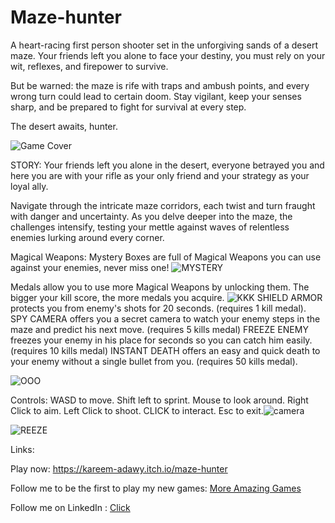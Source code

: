 # Maze-hunter
A heart-racing first person shooter set in the unforgiving sands of a desert maze. Your friends left you alone to face your destiny, you must rely on your wit, reflexes, and firepower to survive.

But be warned: the maze is rife with traps and ambush points, and every wrong turn could lead to certain doom. Stay vigilant, keep your senses sharp, and be prepared to fight for survival at every step.

The desert awaits, hunter.

![Game Cover](https://github.com/kareem-adawy/Maze-hunter/assets/71979028/aa6f8289-2c2c-4085-962d-3ac6db93d91d)


STORY:
Your friends left you alone in the desert, everyone betrayed you and here you are with your rifle as your only friend and your strategy as your loyal ally. 

Navigate through the intricate maze corridors, each twist and turn fraught with danger and uncertainty. As you delve deeper into the maze, the challenges intensify, testing your mettle against waves of relentless enemies lurking around every corner.

Magical Weapons:
 Mystery Boxes are full of Magical Weapons you can use against your enemies, never miss one!
![MYSTERY](https://github.com/kareem-adawy/Maze-hunter/assets/71979028/8672be78-5526-4500-8036-f1bbee48d4c9)

Medals allow you to use more Magical Weapons by unlocking them.
The bigger your kill score, the more medals you acquire.
![KKK](https://github.com/kareem-adawy/Maze-hunter/assets/71979028/6dc83768-1069-4c72-a32c-1c32ed03e416)
SHIELD ARMOR protects you from enemy's shots for 20 seconds. (requires 1 kill medal).
SPY CAMERA offers you a secret camera to watch your enemy steps in the maze and predict his next move.  (requires 5 kills medal)
FREEZE ENEMY freezes your enemy in his place for seconds so you can catch him easily.  (requires 10 kills medal)
INSTANT DEATH offers an easy and quick death to your enemy without a single bullet from you.  (requires 50 kills medal).



![OOO](https://github.com/kareem-adawy/Maze-hunter/assets/71979028/1fc818a8-aa56-4a42-b8df-d2e27ba25cc5)

Controls:
WASD to move.
Shift left to sprint.
Mouse to look around.
Right Click to aim.
Left Click to shoot.
CLICK to interact.
Esc to exit.![camera](https://github.com/kareem-adawy/Maze-hunter/assets/71979028/9ee0c132-a5cb-465c-9184-75ecd0ac143a)

![REEZE](https://github.com/kareem-adawy/Maze-hunter/assets/71979028/ffaf094b-1415-4ca2-bf83-56496c09ca0d)

Links:

Play now: https://kareem-adawy.itch.io/maze-hunter

Follow me to be the first to play my new games: [More Amazing Games](https://kareem-adawy.itch.io/)

Follow me on LinkedIn : [Click](https://www.linkedin.com/in/kareem-adawy-0144b1235/)



